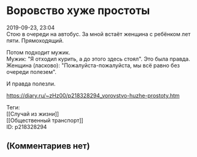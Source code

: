 Воровство хуже простоты
=======================

  
2019-09-23, 23:04  
 Стою в очереди на автобус. За мной встаёт женщина с ребёнком лет пяти. Прямоходящий.   
   
 Потом подходит мужик.   
 Мужик: "Я отходил курить, а до этого здесь стоял". Это была правда.   
 Женщина (ласково): "Пожалуйста-пожалуйста, мы всё равно без очереди полезем".   
   
 И правда полезли.   
  
<https://diary.ru/~zHz00/p218328294_vorovstvo-huzhe-prostoty.htm>  
  
Теги:  
[[Случай из жизни]]  
[[Общественный транспорт]]  
ID: p218328294  


(Комментариев нет)
------------------